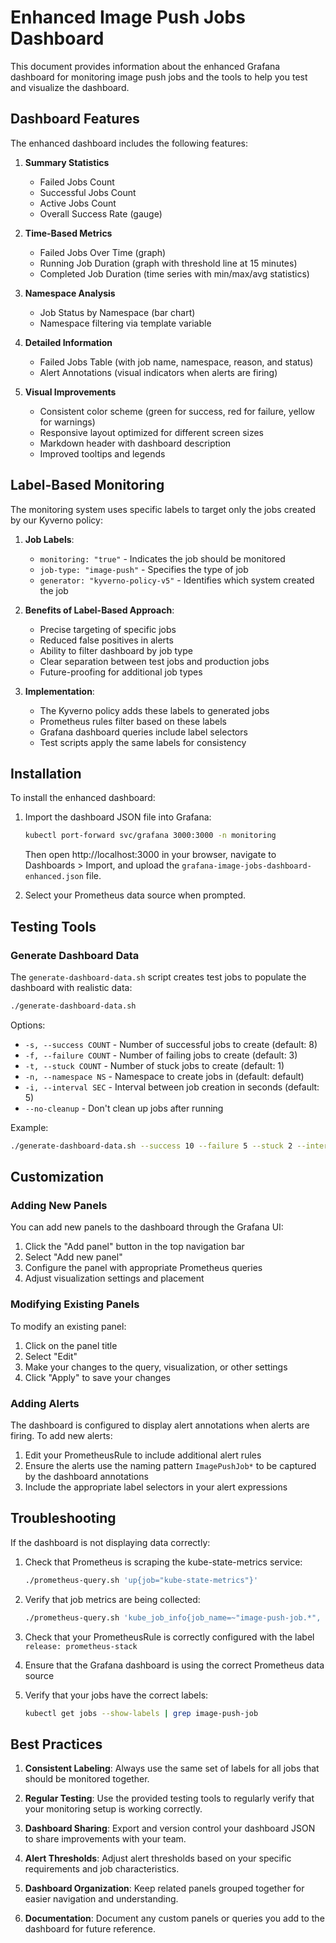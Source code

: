 # Enhanced Image Push Jobs Dashboard

This document provides information about the enhanced Grafana dashboard for monitoring image push jobs and the tools to help you test and visualize the dashboard.

## Dashboard Features

The enhanced dashboard includes the following features:

1. **Summary Statistics**
   - Failed Jobs Count
   - Successful Jobs Count
   - Active Jobs Count
   - Overall Success Rate (gauge)

2. **Time-Based Metrics**
   - Failed Jobs Over Time (graph)
   - Running Job Duration (graph with threshold line at 15 minutes)
   - Completed Job Duration (time series with min/max/avg statistics)

3. **Namespace Analysis**
   - Job Status by Namespace (bar chart)
   - Namespace filtering via template variable

4. **Detailed Information**
   - Failed Jobs Table (with job name, namespace, reason, and status)
   - Alert Annotations (visual indicators when alerts are firing)

5. **Visual Improvements**
   - Consistent color scheme (green for success, red for failure, yellow for warnings)
   - Responsive layout optimized for different screen sizes
   - Markdown header with dashboard description
   - Improved tooltips and legends

## Label-Based Monitoring

The monitoring system uses specific labels to target only the jobs created by our Kyverno policy:

1. **Job Labels**:
   - `monitoring: "true"` - Indicates the job should be monitored
   - `job-type: "image-push"` - Specifies the type of job
   - `generator: "kyverno-policy-v5"` - Identifies which system created the job

2. **Benefits of Label-Based Approach**:
   - Precise targeting of specific jobs
   - Reduced false positives in alerts
   - Ability to filter dashboard by job type
   - Clear separation between test jobs and production jobs
   - Future-proofing for additional job types

3. **Implementation**:
   - The Kyverno policy adds these labels to generated jobs
   - Prometheus rules filter based on these labels
   - Grafana dashboard queries include label selectors
   - Test scripts apply the same labels for consistency

## Installation

To install the enhanced dashboard:

1. Import the dashboard JSON file into Grafana:
   ```bash
   kubectl port-forward svc/grafana 3000:3000 -n monitoring
   ```
   Then open http://localhost:3000 in your browser, navigate to Dashboards > Import, and upload the `grafana-image-jobs-dashboard-enhanced.json` file.

2. Select your Prometheus data source when prompted.

## Testing Tools

### Generate Dashboard Data

The `generate-dashboard-data.sh` script creates test jobs to populate the dashboard with realistic data:

```bash
./generate-dashboard-data.sh
```

Options:
- `-s, --success COUNT` - Number of successful jobs to create (default: 8)
- `-f, --failure COUNT` - Number of failing jobs to create (default: 3)
- `-t, --stuck COUNT` - Number of stuck jobs to create (default: 1)
- `-n, --namespace NS` - Namespace to create jobs in (default: default)
- `-i, --interval SEC` - Interval between job creation in seconds (default: 5)
- `--no-cleanup` - Don't clean up jobs after running

Example:
```bash
./generate-dashboard-data.sh --success 10 --failure 5 --stuck 2 --interval 3 --no-cleanup
```

## Customization

### Adding New Panels

You can add new panels to the dashboard through the Grafana UI:

1. Click the "Add panel" button in the top navigation bar
2. Select "Add new panel"
3. Configure the panel with appropriate Prometheus queries
4. Adjust visualization settings and placement

### Modifying Existing Panels

To modify an existing panel:

1. Click on the panel title
2. Select "Edit"
3. Make your changes to the query, visualization, or other settings
4. Click "Apply" to save your changes

### Adding Alerts

The dashboard is configured to display alert annotations when alerts are firing. To add new alerts:

1. Edit your PrometheusRule to include additional alert rules
2. Ensure the alerts use the naming pattern `ImagePushJob*` to be captured by the dashboard annotations
3. Include the appropriate label selectors in your alert expressions

## Troubleshooting

If the dashboard is not displaying data correctly:

1. Check that Prometheus is scraping the kube-state-metrics service:
   ```bash
   ./prometheus-query.sh 'up{job="kube-state-metrics"}'
   ```

2. Verify that job metrics are being collected:
   ```bash
   ./prometheus-query.sh 'kube_job_info{job_name=~"image-push-job.*", label_job_type="image-push", label_monitoring="true"}'
   ```

3. Check that your PrometheusRule is correctly configured with the label `release: prometheus-stack`

4. Ensure that the Grafana dashboard is using the correct Prometheus data source

5. Verify that your jobs have the correct labels:
   ```bash
   kubectl get jobs --show-labels | grep image-push-job
   ```

## Best Practices

1. **Consistent Labeling**: Always use the same set of labels for all jobs that should be monitored together.

2. **Regular Testing**: Use the provided testing tools to regularly verify that your monitoring setup is working correctly.

3. **Dashboard Sharing**: Export and version control your dashboard JSON to share improvements with your team.

4. **Alert Thresholds**: Adjust alert thresholds based on your specific requirements and job characteristics.

5. **Dashboard Organization**: Keep related panels grouped together for easier navigation and understanding.

6. **Documentation**: Document any custom panels or queries you add to the dashboard for future reference. 